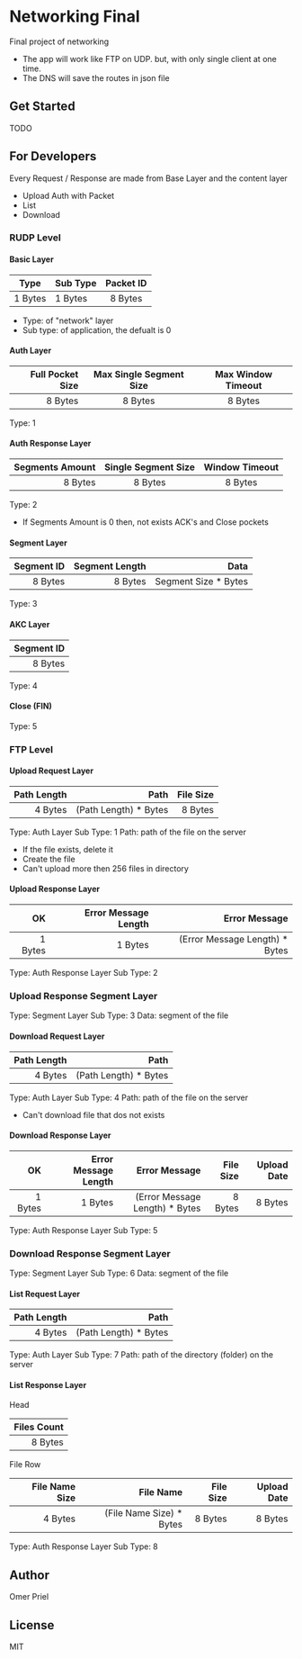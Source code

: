 # Networking Final

Final project of networking

* The app will work like FTP on UDP. but, with only single client at one time.
* The DNS will save the routes in json file

## Get Started

TODO

## For Developers

Every Request / Response are made from Base Layer and the content layer

* Upload
  Auth with Packet
* List
* Download

### RUDP Level

#### Basic Layer

|   Type  |  Sub Type  | Packet ID |
|---------|:-----------|:---------:|
| 1 Bytes | 1 Bytes    | 8 Bytes   |

* Type: of "network" layer
* Sub type: of application, the defualt is 0

#### Auth Layer

| Full Pocket Size | Max Single Segment Size | Max Window Timeout |
|-----------------:|:-----------------------:|:------------------:|
| 8 Bytes          | 8 Bytes                 | 8 Bytes            |

Type: 1

#### Auth Response Layer

| Segments Amount | Single Segment Size | Window Timeout |
|----------------:|:-------------------:|:--------------:|
| 8 Bytes         | 8 Bytes             | 8 Bytes        |

Type: 2

* If Segments Amount is 0 then, not exists ACK's and Close pockets

#### Segment Layer

| Segment ID |   Segment Length    |         Data         |
|-----------:|--------------------:|---------------------:|
| 8 Bytes    | 8 Bytes             | Segment Size * Bytes |

Type: 3

#### AKC Layer

| Segment ID |
|-----------:|
| 8 Bytes    |

Type: 4

#### Close (FIN)

Type: 5

### FTP Level

#### Upload Request Layer

| Path Length |         Path          | File Size |
|------------:|----------------------:|----------:|
| 4 Bytes     | (Path Length) * Bytes | 8 Bytes   |

Type: Auth Layer
Sub Type: 1
Path: path of the file on the server

* If the file exists, delete it
* Create the file
* Can't upload more then 256 files in directory

#### Upload Response Layer

| OK      | Error Message Length |         Error Message          |
|--------:|---------------------:|-------------------------------:|
| 1 Bytes | 1 Bytes              | (Error Message Length) * Bytes |

Type: Auth Response Layer
Sub Type: 2

### Upload Response Segment Layer

Type: Segment Layer
Sub Type: 3
Data: segment of the file

#### Download Request Layer

| Path Length |         Path          |
|------------:|----------------------:|
| 4 Bytes     | (Path Length) * Bytes |

Type: Auth Layer
Sub Type: 4
Path: path of the file on the server

* Can't download file that dos not exists

#### Download Response Layer

| OK      | Error Message Length |         Error Message          | File Size | Upload Date |
|--------:|---------------------:|-------------------------------:|----------:|------------:|
| 1 Bytes | 1 Bytes              | (Error Message Length) * Bytes | 8 Bytes   | 8 Bytes     |
Type: Auth Response Layer
Sub Type: 5

### Download Response Segment Layer

Type: Segment Layer
Sub Type: 6
Data: segment of the file

#### List Request Layer

| Path Length |         Path          |
|------------:|----------------------:|
| 4 Bytes     | (Path Length) * Bytes |

Type: Auth Layer
Sub Type: 7
Path: path of the directory (folder) on the server

#### List Response Layer

Head

|  Files Count |
|-------------:|
| 8 Bytes      |

File Row

| File Name Size |        File Name         | File Size | Upload Date |
|---------------:|-------------------------:|----------:|------------:|
| 4 Bytes        | (File Name Size) * Bytes | 8 Bytes   | 8 Bytes     |

Type: Auth Response Layer
Sub Type: 8

## Author

Omer Priel

## License

MIT
